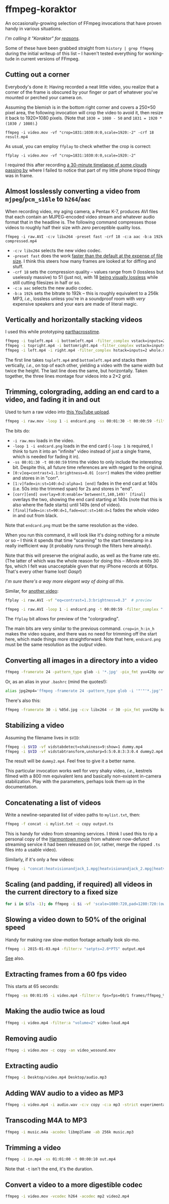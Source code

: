 # ffmpeg-koraktor

An occasionally-growing selection of FFmpeg invocations that have proven handy in various situations.

*I'm calling it "Koraktor" for [reasons](https://de.wikipedia.org/wiki/Koraktor).*

Some of these have been grabbed straight from `history | grep ffmpeg` during the initial writeup of this list – I haven't tested everything for working-tude in current versions of FFmpeg.


## Cutting out a corner

Everybody's done it: Having recorded a neat little video, you realize that a corner of the frame is obscured by your finger or part of whatever you've mounted or perched your camera on.

Assuming the blemish is in the bottom right corner and covers a 250×50 pixel area, the following invocation will crop the video to avoid it, then resize it back to 1920×1080 pixels. (Note that `1030 = 1080 - 50` and `1831 = 1920 * (1030 / 1080)`.)

```
ffmpeg -i video.mov -vf "crop=1831:1030:0:0,scale=1920:-2" -crf 18 result.mp4
```

As usual, you can employ `ffplay` to check whether the crop is correct:

```
ffplay -i video.mov -vf "crop=1831:1030:0:0,scale=1920:-2"
```

I required this after recording [a 30-minute timelapse of some clouds passing by](https://www.youtube.com/watch?v=JcH9GHx_Rrk) where I failed to notice that part of my little phone tripod thingy was in frame.


## Almost losslessly converting a video from `mjpeg`/`pcm_s16le` to `h264`/`aac`

When recording video, my aging camera, a Pentax K-7, produces AVI files that each contain an MJPEG-encoded video stream and whatever audio format that in the headline is. The following command compresses those videos to roughly half their size with *zero* perceptible quality loss.

```
ffmpeg -i raw.AVI -c:v libx264 -preset fast -crf 18 -c:a aac -b:a 192k compressed.mp4
```

* `-c:v libx264` selects the new video codec.
* `-preset fast` does the work [faster than the default at the expense of file size](https://trac.ffmpeg.org/wiki/Encode/H.264). I think this steers how many frames are looked at for diffing and stuff.
* `-crf 18` sets the compression quality – values range from 0 (lossless but uselessly massive) to 51 (just no), with 18 [being visually lossless](https://trac.ffmpeg.org/wiki/Encode/H.264) while still cutting filesizes in half or so.
* `-c:a aac` selects the new audio codec.
* `-b:a 192k` sets the bitrate to 192k – this is roughly equivalent to a 256k MP3, *i.e.*, lossless unless you're in a soundproof room with *very* expensive speakers and your ears are made of literal magic.


## Vertically and horizontally stacking videos

I used this while prototyping [earthacrosstime](https://github.com/doersino/earthacrosstime).

```sh
ffmpeg -i topleft.mp4 -i bottomleft.mp4 -filter_complex vstack=inputs=2 left.mp4
ffmpeg -i topright.mp4 -i bottomright.mp4 -filter_complex vstack=inputs=2 right.mp4
ffmpeg -i left.mp4 -i right.mp4 -filter_complex hstack=inputs=2 whole.mp4
```

The first line takes `topleft.mp4` and `bottomleft.mp4` and stacks them vertically, *i.e.*, on top of each other, yielding a video with the same width but twice the height. The last line does the same, but horizontally. Taken together, the three lines montage four videos into a 2×2 grid.


## Trimming, colorgrading, adding an end card to a video, and fading it in and out

Used to turn a raw video into [this YouTube upload](https://www.youtube.com/watch?v=46z6EHJtr5E).

```sh
ffmpeg -i raw.mov -loop 1 -i endcard.png -ss 00:01:30 -t 00:00:59 -filter_complex "[0:v]eq=contrast=1.1:brightness=0.01 [corr]; [1:v]fade=in:st=140:d=2:alpha=1 [end]; [corr][end] overlay=0:0:enable='between(t,140,149)' [final]; [final]fade=in:st=90:d=1,fade=out:st=148:d=1" out.mp4
```

The bits do:

* `-i raw.mov` loads in the video.
* `-loop 1 -i endcard.png` loads in the end card (`-loop 1` is required, I think to turn it into an "infinite" video instead of just a single frame, which is needed for fading it in).
* `-ss 00:01:30 -t 00:00:59` trims the video to only include the interesting bit. Despite this, all future time references are with regard to the original.
* `[0:v]eq=contrast=1.1:brightness=0.01 [corr]` makes the video prettier and stores in in "corr".
* `[1:v]fade=in:st=140:d=2:alpha=1 [end]` fades in the end card at 140s (i.e. 50s into the trimmed span) for 2s and stores in "end".
* `[corr][end] overlay=0:0:enable='between(t,140,149)' [final]` overlays the two, showing the end card starting at 140s (note that this is also where the fade starts) until 149s (end of video).
* `[final]fade=in:st=90:d=1,fade=out:st=148:d=1` fades the whole video in and out from black.

Note that `endcard.png` must be the same resolution as the video.

When you run this command, it will look like it's doing nothing for a minute or so – I think it spends that time "scanning" to the start timestamp in a really inefficient way (it probably runs through the filters here already).

Note that this will preserve the original audio, as well as the frame rate etc. (The latter of which was the whole reason for doing this – iMovie emits 30 fps, which I felt was unacceptable given that my iPhone records at 60fps. That's every other frame lost! *Gasp!*)

*I'm sure there's a way more elegant way of doing all this.*

Similar, for [another video](https://www.youtube.com/watch?v=_gCZxBp2fOk):

```sh
ffplay -i raw.AVI -vf "eq=contrast=1.3:brightness=0.3"  # preview

ffmpeg -i raw.AVI -loop 1 -i endcard.png -t 00:00:59 -filter_complex "[0:v]crop=in_h:in_h,eq=contrast=1.3:brightness=0.3 [corr]; [1:v]fade=in:st=50:d=2:alpha=1 [end]; [corr][end] overlay=0:0:enable='between(t,50,59)' [final]; [final]fade=in:st=0:d=1,fade=out:st=58:d=1" out.mp4
```

The `ffplay` bit allows for preview of the "colorgrading".

The main bits are very similar to the previous command. `crop=in_h:in_h` makes the video square, and there was no need for trimming off the start here, which made things more straightforward. Note that here, `endcard.png` must be the same resolution as the *output* video.


## Converting all images in a directory into a video

```sh
ffmpeg -framerate 24 -pattern_type glob -i '*.jpg' -pix_fmt yuv420p out.mp4
```

Or, as an alias in your `.bashrc` (mind the quotes!):

```sh
alias jpg2mp4='ffmpeg -framerate 24 -pattern_type glob -i '"'"'*.jpg'"'"' -pix_fmt yuv420p out.mp4'
```

There's also this:

```sh
ffmpeg -framerate 30 -i %05d.jpg -c:v libx264 -r 30 -pix_fmt yuv420p barge.mp4
```


## Stabilizing a video

Assuming the filename lives in `$VID`:

```sh
ffmpeg -i $VID -vf vidstabdetect=shakiness=9:show=1 dummy.mp4
ffmpeg -i $VID -vf vidstabtransform,unsharp=5:5:0.8:3:3:0.4 dummy2.mp4
```

The result will be `dummy2.mp4`. Feel free to give it a better name.

This particular invocation works well for very shaky video, *i.e.*, kestrels filmed with a 800 mm equivalent lens and basically non-existent in-camera stabilization. Play with the parameters, perhaps look them up in the documentation.


## Concatenating a list of videos

Write a newline-separated list of video paths to `mylist.txt`, then:

```sh
ffmpeg -f concat -i mylist.txt -c copy output.ts
```

This is handy for video from streaming services. I think I used this to rip a personal copy of the [Harmontown movie](https://www.imdb.com/title/tt3518988/) from whatever now-defunct streaming service it had been released on (or, rather, merge the ripped `.ts` files into a usable video).

Similarly, if it's only a few videos:

```sh
ffmpeg -i "concat:heatvisionandjack_1.mpg|heatvisionandjack_2.mpg|heatvisionandjack_3.mpg" -c copy heatvisionandjack.mpg
```


## Scaling (and padding, if required) all videos in the current directory to a fixed size

```sh
for i in $(ls -1); do ffmpeg -i $i -vf 'scale=1080:720,pad=1280:720:(ow-iw)/2:(oh-ih)/2' scaled_$i; done
```


## Slowing a video down to 50% of the original speed

Handy for making raw slow-motion footage actually look slo-mo.

```sh
ffmpeg -i 2015-01-03.mp4 -filter:v "setpts=2.0*PTS" output.mp4
```

[See](https://trac.ffmpeg.org/wiki/How%20to%20speed%20up%20/%20slow%20down%20a%20video) also.


## Extracting frames from a 60 fps video

This starts at 65 seconds:

```sh
ffmpeg -ss 00:01:05 -i video.mp4 -filter:v fps=fps=60/1 frames/ffmpeg_%3d.png
```


## Making the audio twice as loud

```sh
ffmpeg -i video.mp4 -filter:a "volume=2" video-loud.mp4
```

## Removing audio

```sh
ffmpeg -i video.mov -c copy -an video_wosound.mov
```


## Extracting audio

```sh
ffmpeg -i Desktop/video.mp4 Desktop/audio.mp3
```


## Adding WAV audio to a video as MP3

```sh
ffmpeg -i video.mp4 -i audio.wav -c:v copy -c:a mp3 -strict experimental -map 0:v:0 -map 1:a:0 video_with_audio.mp4
```


## Transcoding M4A to MP3

```sh
ffmpeg -i music.m4a -acodec libmp3lame -ab 256k music.mp3
```


## Trimming a video

```sh
ffmpeg -i in.mp4 -ss 01:01:00 -t 00:00:10 out.mp4
```

Note that `-t` isn't the end, it's the duration.


## Convert a video to a more digestible codec

```sh
ffmpeg -i video.mov -vcodec h264 -acodec mp2 video2.mp4
```
